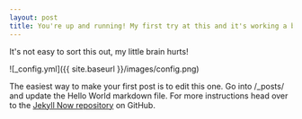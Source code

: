 ```yaml
---
layout: post
title: You're up and running! My first try at this and it's working a bit!
---
```


It's not easy to sort this out, my little brain hurts!

![_config.yml]({{ site.baseurl }}/images/config.png)

The easiest way to make your first post is to edit this one. Go into /_posts/ and update the Hello World markdown file. For more instructions head over to the [Jekyll Now repository](https://github.com/barryclark/jekyll-now) on GitHub.
